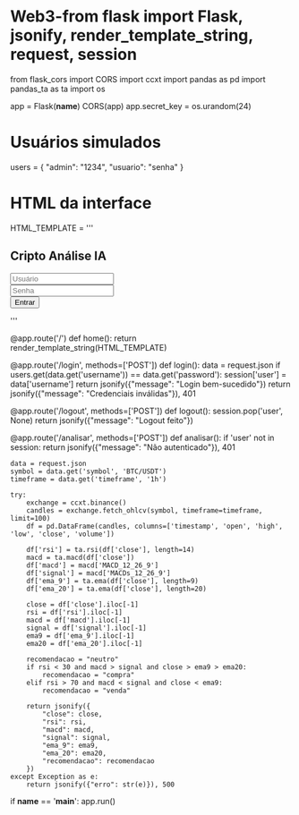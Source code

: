 # Web3-from flask import Flask, jsonify, render_template_string, request, session
from flask_cors import CORS
import ccxt
import pandas as pd
import pandas_ta as ta
import os

app = Flask(__name__)
CORS(app)
app.secret_key = os.urandom(24)

# Usuários simulados
users = {
    "admin": "1234",
    "usuario": "senha"
}

# HTML da interface
HTML_TEMPLATE = '''
<!DOCTYPE html>
<html>
<head>
  <title>Cripto IA</title>
  <meta name="viewport" content="width=device-width, initial-scale=1.0">
  <script src="https://cdn.jsdelivr.net/npm/axios/dist/axios.min.js"></script>
</head>
<body>
  <h2>Cripto Análise IA</h2>
  <div id="login">
    <input type="text" id="user" placeholder="Usuário"><br>
    <input type="password" id="pass" placeholder="Senha"><br>
    <button onclick="login()">Entrar</button>
    <p id="login-msg"></p>
  </div>
  <div id="app" style="display:none;">
    <p>Bem-vindo! <button onclick="logout()">Sair</button></p>
    <select id="symbol">
      <option>BTC/USDT</option>
      <option>ETH/USDT</option>
      <option>SOL/USDT</option>
      <option>BNB/USDT</option>
    </select>
    <select id="timeframe">
      <option value="1h">1H</option>
      <option value="4h">4H</option>
      <option value="1d">1D</option>
    </select>
    <button onclick="analisar()">Analisar</button>
    <pre id="result"></pre>
    <div id="tvwidget">
      <script src="https://s3.tradingview.com/tv.js"></script>
      <script>
        new TradingView.widget({
          "width": "100%",
          "height": 500,
          "symbol": "BINANCE:BTCUSDT",
          "interval": "60",
          "theme": "dark",
          "container_id": "tvwidget"
        });
      </script>
    </div>
  </div>
  <script>
    function login() {
      axios.post('/login', {
        username: document.getElementById('user').value,
        password: document.getElementById('pass').value
      }).then(res => {
        document.getElementById('login').style.display = 'none';
        document.getElementById('app').style.display = 'block';
      }).catch(() => {
        document.getElementById('login-msg').innerText = 'Falha no login';
      });
    }

    function logout() {
      axios.post('/logout').then(() => location.reload());
    }

    function analisar() {
      axios.post('/analisar', {
        symbol: document.getElementById('symbol').value,
        timeframe: document.getElementById('timeframe').value
      }).then(res => {
        document.getElementById('result').innerText = JSON.stringify(res.data, null, 2);
      }).catch(() => {
        alert('Erro na análise');
      });
    }
  </script>
</body>
</html>
'''

@app.route('/')
def home():
    return render_template_string(HTML_TEMPLATE)

@app.route('/login', methods=['POST'])
def login():
    data = request.json
    if users.get(data.get('username')) == data.get('password'):
        session['user'] = data['username']
        return jsonify({"message": "Login bem-sucedido"})
    return jsonify({"message": "Credenciais inválidas"}), 401

@app.route('/logout', methods=['POST'])
def logout():
    session.pop('user', None)
    return jsonify({"message": "Logout feito"})

@app.route('/analisar', methods=['POST'])
def analisar():
    if 'user' not in session:
        return jsonify({"message": "Não autenticado"}), 401

    data = request.json
    symbol = data.get('symbol', 'BTC/USDT')
    timeframe = data.get('timeframe', '1h')

    try:
        exchange = ccxt.binance()
        candles = exchange.fetch_ohlcv(symbol, timeframe=timeframe, limit=100)
        df = pd.DataFrame(candles, columns=['timestamp', 'open', 'high', 'low', 'close', 'volume'])

        df['rsi'] = ta.rsi(df['close'], length=14)
        macd = ta.macd(df['close'])
        df['macd'] = macd['MACD_12_26_9']
        df['signal'] = macd['MACDs_12_26_9']
        df['ema_9'] = ta.ema(df['close'], length=9)
        df['ema_20'] = ta.ema(df['close'], length=20)

        close = df['close'].iloc[-1]
        rsi = df['rsi'].iloc[-1]
        macd = df['macd'].iloc[-1]
        signal = df['signal'].iloc[-1]
        ema9 = df['ema_9'].iloc[-1]
        ema20 = df['ema_20'].iloc[-1]

        recomendacao = "neutro"
        if rsi < 30 and macd > signal and close > ema9 > ema20:
            recomendacao = "compra"
        elif rsi > 70 and macd < signal and close < ema9:
            recomendacao = "venda"

        return jsonify({
            "close": close,
            "rsi": rsi,
            "macd": macd,
            "signal": signal,
            "ema_9": ema9,
            "ema_20": ema20,
            "recomendacao": recomendacao
        })
    except Exception as e:
        return jsonify({"erro": str(e)}), 500

if __name__ == '__main__':
    app.run()
